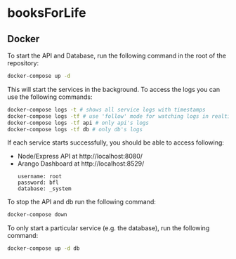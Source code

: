 # booksForLife

## Docker

To start the API and Database, run the following command in the root of the repository:

```sh
docker-compose up -d
```

This will start the services in the background. To access the logs you can use the following commands:

```sh
docker-compose logs -t # shows all service logs with timestamps
docker-compose logs -tf # use 'follow' mode for watching logs in realtime
docker-compose logs -tf api # only api's logs
docker-compose logs -tf db # only db's logs
```

If each service starts successfully, you should be able to access following:

- Node/Express API at http://localhost:8080/
- Arango Dashboard at http://localhost:8529/
  ```
  username: root
  password: bfl
  database: _system
  ```

To stop the API and db run the following command:

```sh
docker-compose down
```

To only start a particular service (e.g. the database), run the following command:

```sh
docker-compose up -d db
```
